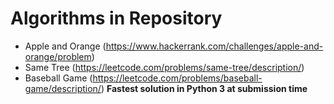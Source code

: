 # Algorithms in Repository
- Apple and Orange (https://www.hackerrank.com/challenges/apple-and-orange/problem)
- Same Tree (https://leetcode.com/problems/same-tree/description/)
- Baseball Game (https://leetcode.com/problems/baseball-game/description/) **Fastest solution in Python 3 at submission time**
